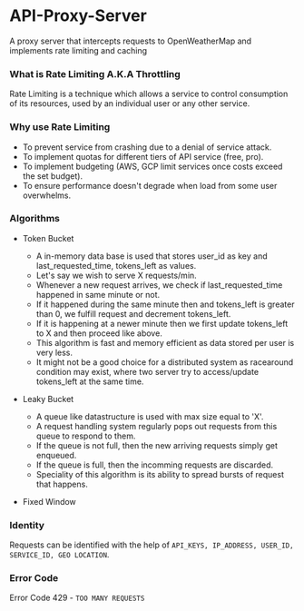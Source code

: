 # API-Proxy-Server
A proxy server that intercepts requests to OpenWeatherMap and implements rate limiting and caching

### What is Rate Limiting A.K.A Throttling
Rate Limiting is a technique which allows a service to control consumption of its resources, used by an individual user or any other service.

### Why use Rate Limiting
- To prevent service from crashing due to a denial of service attack.
- To implement quotas for different tiers of API service (free, pro).
- To implement budgeting (AWS, GCP limit services once costs exceed the set budget).
- To ensure performance doesn't degrade when load from some user overwhelms.

### Algorithms
- Token Bucket
  - A in-memory data base is used that stores user_id as key and last_requested_time, tokens_left as values.
  - Let's say we wish to serve X requests/min.
  - Whenever a new request arrives, we check if last_requested_time happened in same minute or not.
  - If it happened during the same minute then and tokens_left is greater than 0, we fulfill request and decrement tokens_left.
  - If it is happening at a newer minute then we first update tokens_left to X and then proceed like above.
  - This algorithm is fast and memory efficient as data stored per user is very less.
  - It might not be a good choice for a distributed system as racearound condition may exist, where two server try to access/update tokens_left at the same time.

- Leaky Bucket
  - A queue like datastructure is used with max size equal to 'X'.
  - A request handling system regularly pops out requests from this queue to respond to them.
  - If the queue is not full, then the new arriving requests simply get enqueued.
  - If the queue is full, then the incomming requests are discarded.
  - Speciality of this algorithm is its ability to spread bursts of request that happens.

 - Fixed Window
  


### Identity
Requests can be identified with the help of `API_KEYS, IP_ADDRESS, USER_ID, SERVICE_ID, GEO LOCATION`.

### Error Code
Error Code 429 - `TOO MANY REQUESTS`
